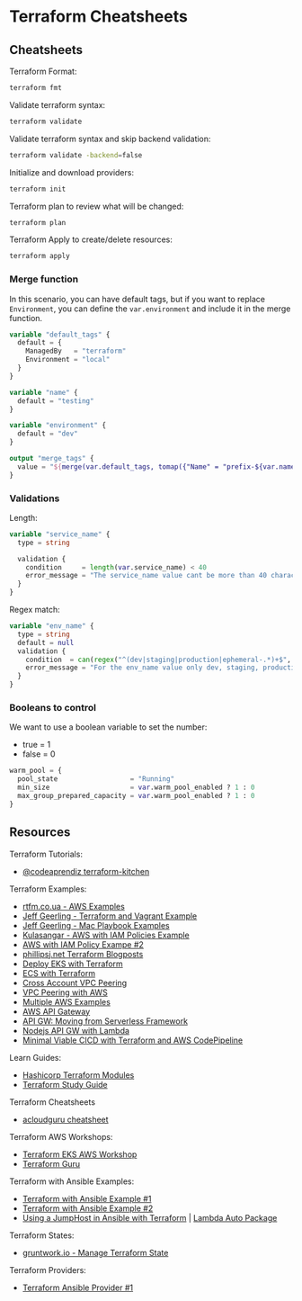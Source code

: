 # Terraform Cheatsheets

## Cheatsheets

Terraform Format:

```bash
terraform fmt
```

Validate terraform syntax:

```bash
terraform validate
```

Validate terraform syntax and skip backend validation:

```bash
terraform validate -backend=false
```

Initialize and download providers:

```bash
terraform init
```

Terraform plan to review what will be changed:

```bash
terraform plan
```

Terraform Apply to create/delete resources:

```bash
terraform apply
```

### Merge function

In this scenario, you can have default tags, but if you want to replace `Environment`, you can define the `var.environment` and include it in the merge function.

```terraform
variable "default_tags" {
  default = {
    ManagedBy   = "terraform"
    Environment = "local"
  }
}

variable "name" {
  default = "testing"
}

variable "environment" {
  default = "dev"
}

output "merge_tags" {
  value = "${merge(var.default_tags, tomap({"Name" = "prefix-${var.name}", "Environment" = "${var.environment}"}))}"
}
```

### Validations

Length:

```terraform
variable "service_name" {
  type = string

  validation {
    condition     = length(var.service_name) < 40
    error_message = "The service_name value cant be more than 40 characters."
  }
}
```

Regex match:

```terraform
variable "env_name" {
  type = string
  default = null
  validation {
    condition  = can(regex("^(dev|staging|production|ephemeral-.*)+$", var.env_name))
    error_message = "For the env_name value only dev, staging, production and ephemeral-* are allowed."
  }
}
```

### Booleans to control

We want to use a boolean variable to set the number:
- true = 1
- false = 0

```terraform
warm_pool = {
  pool_state                  = "Running"
  min_size                    = var.warm_pool_enabled ? 1 : 0
  max_group_prepared_capacity = var.warm_pool_enabled ? 1 : 0
}
```

## Resources

Terraform Tutorials:

- [@codeaprendiz terraform-kitchen](https://github.com/codeaprendiz/terraform-kitchen)

Terraform Examples:

- [rtfm.co.ua - AWS Examples](https://rtfm.co.ua/en/terraform-main-commands-state-files-backend-storages-and-modules-in-examples-on-aws/)
- [Jeff Geerling - Terraform and Vagrant Example](https://github.com/geerlingguy/ansible-for-devops/tree/master/gluster)
- [Jeff Geerling - Mac Playbook Examples](https://github.com/geerlingguy/mac-dev-playbook)
- [Kulasangar - AWS with IAM Policies Example](https://github.com/Kulasangar/terraform-demo)
- [AWS with IAM Policy Exampe #2](https://gist.github.com/ruanbekker/63ec1871ec3c6051a0d0cb75156e93bd)
- [phillipsj.net Terraform Blogposts](https://www.phillipsj.net/tags/terraform/)
- [Deploy EKS with Terraform](https://medium.com/4th-coffee/the-real-eks-anywhere-in-terraform-51fdf4a2ab59)
- [ECS with Terraform](https://github.com/alex/ecs-terraform)
- [Cross Account VPC Peering](https://chandarachea.medium.com/vpc-peering-connetion-with-terraform-c4522a24bf3e)
- [VPC Peering with AWS](https://medium.com/tensult/vpc-peering-using-terraform-105d554ed04d)
- [Multiple AWS Examples](https://github.com/tensult/terraform/tree/master/aws)
- [AWS API Gateway](https://github.com/comtravo/terraform-aws-api-gateway)
- [API GW: Moving from Serverless Framework](https://sysgears.com/articles/moving-lambda-function-from-serverless-to-terraform/)
- [Nodejs API GW with Lambda](https://github.com/TailorDev/hello-lambda)
- [Minimal Viable CICD with Terraform and AWS CodePipeline](https://alite-international.com/minimal-viable-ci-cd-with-terraform-aws-codepipeline/)

Learn Guides:

- [Hashicorp Terraform Modules](https://learn.hashicorp.com/collections/terraform/modules)
- [Terraform Study Guide](https://github.com/ari-hacks/terraform-study-guide/)

Terraform Cheatsheets
- [acloudguru cheatsheet](https://acloudguru.com/blog/engineering/the-ultimate-terraform-cheatsheet)

Terraform AWS Workshops:
- [Terraform EKS AWS Workshop](https://tf-eks-workshop.workshop.aws/000_workshop_introduction.html)
- [Terraform Guru](https://terraformguru.com/terraform-certification-using-azure-cloud/01-Infrastructure-as-Code-IaC-Basics/)

Terraform with Ansible Examples:

- [Terraform with Ansible Example #1](https://github.com/ramitsurana/terraform-ansible-setup)
- [Terraform with Ansible Example #2](https://github.com/insight-infrastructure/terraform-ansible-playbook)
- [Using a JumpHost in Ansible with Terraform](https://leftasexercise.com/2019/12/23/using-ansible-with-a-jump-host/) | [Lambda Auto Package](https://github.com/nozaq/terraform-aws-lambda-auto-package)

Terraform States:

- [gruntwork.io - Manage Terraform State](https://blog.gruntwork.io/how-to-manage-terraform-state-28f5697e68fa)

Terraform Providers:

- [Terraform Ansible Provider #1](https://nicholasbering.ca/tools/2018/01/08/introducing-terraform-provider-ansible/)
